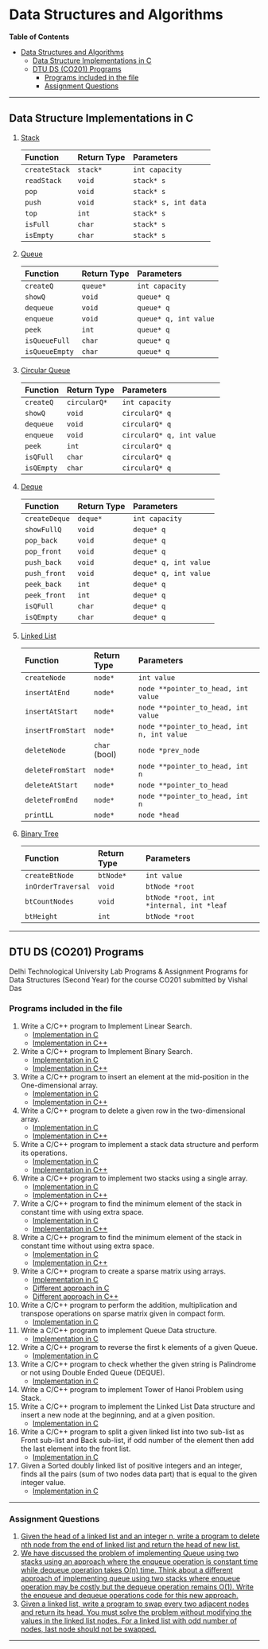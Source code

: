 # Data Structures and Algorithms

**Table of Contents**
- [Data Structures and Algorithms](#data-structures-and-algorithms)
  - [Data Structure Implementations in C](#data-structure-implementations-in-c)
  - [DTU DS (CO201) Programs](#dtu-ds-co201-programs)
    - [Programs included in the file](#programs-included-in-the-file)
    - [Assignment Questions](#assignment-questions)

---

## Data Structure Implementations in C

1. [Stack](./programs/stack_impl.c)

    | Function      | Return Type | Parameters           |
    | :------------ | :---------- | :------------------- |
    | `createStack` | `stack*`    | `int capacity`       |
    | `readStack`   | `void`      | `stack* s`           |
    | `pop`         | `void`      | `stack* s`           |
    | `push`        | `void`      | `stack* s, int data` |
    | `top`         | `int`       | `stack* s`           |
    | `isFull`      | `char`      | `stack* s`           |
    | `isEmpty`     | `char`      | `stack* s`           |

1. [Queue](./programs/queue_impl.c)

    | Function       | Return Type | Parameters            |
    | :------------- | :---------- | :-------------------- |
    | `createQ`      | `queue*`    | `int capacity`        |
    | `showQ`        | `void`      | `queue* q`            |
    | `dequeue`      | `void`      | `queue* q`            |
    | `enqueue`      | `void`      | `queue* q, int value` |
    | `peek`         | `int`       | `queue* q`            |
    | `isQueueFull`  | `char`      | `queue* q`            |
    | `isQueueEmpty` | `char`      | `queue* q`            |

1. [Circular Queue](./programs/circularQ_impl.c)

    | Function   | Return Type  | Parameters                |
    | :--------- | :----------- | :------------------------ |
    | `createQ`  | `circularQ*` | `int capacity`            |
    | `showQ`    | `void`       | `circularQ* q`            |
    | `dequeue`  | `void`       | `circularQ* q`            |
    | `enqueue`  | `void`       | `circularQ* q, int value` |
    | `peek`     | `int`        | `circularQ* q`            |
    | `isQFull`  | `char`       | `circularQ* q`            |
    | `isQEmpty` | `char`       | `circularQ* q`            |

1. [Deque](./programs/deque_impl.c)

    | Function      | Return Type | Parameters            |
    | :------------ | :---------- | :-------------------- |
    | `createDeque` | `deque*`    | `int capacity`        |
    | `showFullQ`   | `void`      | `deque* q`            |
    | `pop_back`    | `void`      | `deque* q`            |
    | `pop_front`   | `void`      | `deque* q`            |
    | `push_back`   | `void`      | `deque* q, int value` |
    | `push_front`  | `void`      | `deque* q, int value` |
    | `peek_back`   | `int`       | `deque* q`            |
    | `peek_front`  | `int`       | `deque* q`            |
    | `isQFull`     | `char`      | `deque* q`            |
    | `isQEmpty`    | `char`      | `deque* q`            |

1. [Linked List](./programs/ll_impl.c)

    | Function          | Return Type   | Parameters                                 |
    | :---------------- | :------------ | :----------------------------------------- |
    | `createNode`      | `node*`       | `int value`                                |
    | `insertAtEnd`     | `node*`       | `node **pointer_to_head, int value`        |
    | `insertAtStart`   | `node*`       | `node **pointer_to_head, int value`        |
    | `insertFromStart` | `node*`       | `node **pointer_to_head, int n, int value` |
    | `deleteNode`      | `char` (bool) | `node *prev_node`                          |
    | `deleteFromStart` | `node*`       | `node **pointer_to_head, int n`            |
    | `deleteAtStart`   | `node*`       | `node **pointer_to_head`                   |
    | `deleteFromEnd`   | `node*`       | `node **pointer_to_head, int n`            |
    | `printLL`         | `node*`       | `node *head`                               |

1. [Binary Tree](./programs/bt_impl.c)

    | Function           | Return Type | Parameters                               |
    | :----------------- | :---------- | :--------------------------------------- |
    | `createBtNode`     | `btNode*`   | `int value`                              |
    | `inOrderTraversal` | `void`      | `btNode *root`                           |
    | `btCountNodes`     | `void`      | `btNode *root, int *internal, int *leaf` |
    | `btHeight`         | `int`       | `btNode *root`                           |

---

## DTU DS (CO201) Programs

Delhi Technological University Lab Programs & Assignment Programs for Data Structures (Second Year) for the course CO201 submitted by Vishal Das

### Programs included in the file

1. Write a C/C++ program to Implement Linear Search.
    - [Implementation in C](./programs/program_01.c)
    - [Implementation in C++](./programs/program_01.cpp)
1. Write a C/C++ program to Implement Binary Search.
    - [Implementation in C](./programs/program_02.c)
    - [Implementation in C++](./programs/program_02.cpp)
1. Write a C/C++ program to insert an element at the mid-position in the One-dimensional array.
    - [Implementation in C](./programs/program_03.c)
    - [Implementation in C++](./programs/program_03.cpp)
1. Write a C/C++ program to delete a given row in the two-dimensional array.
    - [Implementation in C](./programs/program_04.c)
    - [Implementation in C++](./programs/program_04.cpp)
1. Write a C/C++ program to implement a stack data structure and perform its operations.
    - [Implementation in C](./programs/program_05.c)
    - [Implementation in C++](./programs/program_05.cpp)
1. Write a C/C++ program to implement two stacks using a single array.
    - [Implementation in C](./programs/program_06.c)
    - [Implementation in C++](./programs/program_06.cpp)
1. Write a C/C++ program to find the minimum element of the stack in constant time with using extra space.
    - [Implementation in C](./programs/program_07.c)
    - [Implementation in C++](./programs/program_07.cpp)
1. Write a C/C++  program to find the minimum element of the stack in constant time without using extra space.
    - [Implementation in C](./programs/program_08.c)
    - [Implementation in C++](./programs/program_08.cpp)
1. Write a C/C++ program to create a sparse matrix using arrays.
    - [Implementation in C](./programs/program_09.c)
    - [Different approach in C](./programs/sparse_matrix.c)
    - [Different approach in C++](./programs/sparse_matrix.cpp)
1. Write a C/C++ program to perform the addition, multiplication and transpose operations on sparse matrix given in compact form.
    - [Implementation in C](./programs/program_10.c)
1. Write a C/C++ program to implement Queue Data structure.
    - [Implementation in C](./programs/program_11.c)
1. Write a  C/C++ program to reverse the first k elements of a given Queue.
    - [Implementation in C](./programs/program_12.c)
1. Write a C/C++ program to check whether the given string is Palindrome or not using Double Ended Queue (DEQUE).
    - [Implementation in C](./programs/program_13.c)
1. Write a C/C++ program to implement Tower of Hanoi Problem using Stack.
1. Write a C/C++ program to implement the Linked List Data structure and insert a new node at the beginning, and at a given position.
    - [Implementation in C](./programs/program_15.c)
1. Write a C/C++ program to split a given linked list into two sub-list as Front sub-list and Back sub-list, if odd number of the element then add the last element into the front list.
    - [Implementation in C](./programs/program_16.c)
1. Given a Sorted doubly linked list of positive integers and an integer, finds all the pairs (sum of two nodes data part) that is equal to the given integer value.
    - [Implementation in C](./programs/program_17.c)

---

### Assignment Questions

1. [Given the head of a linked list and an integer n, write a program to delete nth
node from the end of linked list and return the head of new list.](./programs/assignments/assignment_01.c)
1. [We have discussed the problem of implementing Queue using two stacks using an
approach where the enqueue operation is constant time while dequeue operation
takes O(n) time. Think about a different approach of implementing queue using
two stacks where enqueue operation may be costly but the dequeue operation
remains O(1). Write the enqueue and dequeue operations code for this new
approach.](./programs/assignments/assignment_02.c)
1. [Given a linked list, write a program to swap every two adjacent nodes and return
its head. You must solve the problem without modifying the values in the linked
list nodes. For a linked list with odd number of nodes, last node should not be
swapped.](./programs/assignments/assignment_03.c)

---
